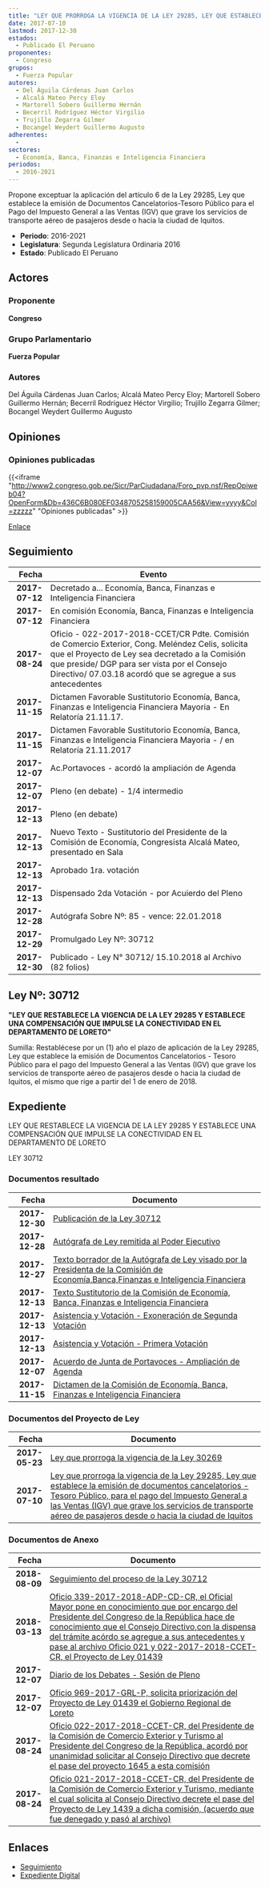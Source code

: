 ```yaml
---
title: "LEY QUE PRORROGA LA VIGENCIA DE LA LEY 29285, LEY QUE ESTABLECE LA EMISIÓN DE DOCUMENTOS CANCELATORIOS-TESORO PÚBLICO PARA EL PAGO DEL IMPUESTO GENERAL A LAS VENTAS (IGV) QUE GRAVE LOS SERVICIOS DE TRANSPORTE AÉREO DE PASAJEROS DESDE O HACIA LA CIUDAD DE IQUITOS"
date: 2017-07-10
lastmod: 2017-12-30
estados: 
  - Publicado El Peruano
proponentes: 
  - Congreso
grupos: 
  - Fuerza Popular
autores: 
  - Del Águila Cárdenas Juan Carlos
  - Alcalá Mateo Percy Eloy
  - Martorell Sobero Guillermo Hernán
  - Becerril Rodríguez Héctor Virgilio
  - Trujillo Zegarra Gilmer
  - Bocangel Weydert Guillermo Augusto
adherentes: 
  - 
sectores: 
  - Economía, Banca, Finanzas e Inteligencia Financiera
periodos: 
  - 2016-2021
---
```


Propone exceptuar la aplicación del artículo 6 de la Ley 29285, Ley que establece la emisión de Documentos Cancelatorios-Tesoro Público para el Pago del Impuesto General a las Ventas (IGV) que grave los servicios de transporte aéreo de pasajeros desde o hacia la ciudad de Iquitos.

- **Periodo**: 2016-2021
- **Legislatura**: Segunda Legislatura Ordinaria 2016
- **Estado**: Publicado El Peruano

## Actores

### Proponente

**Congreso**

### Grupo Parlamentario

**Fuerza Popular**

### Autores

Del Águila Cárdenas Juan Carlos; Alcalá Mateo Percy Eloy; Martorell Sobero Guillermo Hernán; Becerril Rodríguez Héctor Virgilio; Trujillo Zegarra Gilmer; Bocangel Weydert Guillermo Augusto


## Opiniones

### Opiniones publicadas

{{<iframe "http://www2.congreso.gob.pe/Sicr/ParCiudadana/Foro_pvp.nsf/RepOpiweb04?OpenForm&Db=436C6B080EF0348705258159005CAA56&View=yyyy&Col=zzzzz" "Opiniones publicadas" >}}

[Enlace](http://www2.congreso.gob.pe/Sicr/ParCiudadana/Foro_pvp.nsf/RepOpiweb04?OpenForm&Db=436C6B080EF0348705258159005CAA56&View=yyyy&Col=zzzzz)

## Seguimiento

| Fecha | Evento |
|------:|--------|
| **2017-07-12** | Decretado a... Economía, Banca, Finanzas e Inteligencia Financiera|
| **2017-07-12** | En comisión Economía, Banca, Finanzas e Inteligencia Financiera|
| **2017-08-24** | Oficio - 022-2017-2018-CCET/CR Pdte. Comisión de Comercio Exterior, Cong. Meléndez Celis, solicita que el Proyecto de Ley sea decretado a la Comisión que preside/ DGP para ser vista por el Consejo Directivo/ 07.03.18 acordó que se agregue a sus antecedentes|
| **2017-11-15** | Dictamen Favorable Sustitutorio Economía, Banca, Finanzas e Inteligencia Financiera Mayoria - En Relatoría 21.11.17.|
| **2017-11-15** | Dictamen Favorable Sustitutorio Economía, Banca, Finanzas e Inteligencia Financiera Mayoria - / en Relatoría 21.11.2017|
| **2017-12-07** | Ac.Portavoces - acordó la ampliación de Agenda|
| **2017-12-07** | Pleno (en debate) - 1/4 intermedio|
| **2017-12-13** | Pleno (en debate)|
| **2017-12-13** | Nuevo Texto - Sustitutorio del Presidente de la Comisión de Economía, Congresista Alcalá Mateo, presentado en Sala|
| **2017-12-13** | Aprobado 1ra. votación|
| **2017-12-13** | Dispensado 2da Votación - por Acuierdo del Pleno|
| **2017-12-28** | Autógrafa Sobre Nº: 85 - vence: 22.01.2018|
| **2017-12-29** | Promulgado Ley Nº: 30712|
| **2017-12-30** | Publicado - Ley N° 30712/ 15.10.2018 al Archivo (82 folios)|

## Ley Nº: 30712

**"LEY QUE RESTABLECE LA VIGENCIA DE LA LEY 29285 Y ESTABLECE UNA COMPENSACIÓN QUE IMPULSE LA CONECTIVIDAD EN EL DEPARTAMENTO DE LORETO"**

Sumilla: Restablécese por un (1) año el plazo de aplicación de la Ley 29285, Ley que establece la emisión de Documentos Cancelatorios - Tesoro Público para el pago del Impuesto General a las Ventas (IGV) que grave los servicios de transporte aéreo de pasajeros desde o hacia la ciudad de Iquitos, el mismo que rige a partir del 1 de enero de 2018.


## Expediente

LEY QUE RESTABLECE LA VIGENCIA DE LA LEY 29285 Y ESTABLECE UNA COMPENSACIÓN QUE IMPULSE LA CONECTIVIDAD EN EL DEPARTAMENTO DE LORETO

LEY 30712


### Documentos resultado

| Fecha | Documento |
|------:|--------|
| **2017-12-30** | [Publicación de la Ley 30712](http://www.leyes.congreso.gob.pe/Documentos/2016_2021/ADLP/Normas_Legales/30712-LEY.pdf) |
| **2017-12-28** | [Autógrafa de Ley remitida al Poder Ejecutivo](http://www.leyes.congreso.gob.pe/Documentos/2016_2021/ADLP/Texto_Aprobado/AU0143920171228.pdf) |
| **2017-12-27** | [Texto borrador de la Autógrafa de Ley visado por la Presidenta de la Comisión de Economía,Banca,Finanzas e Inteligencia Financiera](http://www.leyes.congreso.gob.pe/Documentos/2016_2021/Texto_Borrador_de_Autografa/BAU0143920171227.pdf) |
| **2017-12-13** | [Texto Sustitutorio de la Comisión de Economía, Banca, Finanzas e Inteligencia Financiera](http://www.leyes.congreso.gob.pe/Documentos/2016_2021/Texto_Sustitutorio/Proyectos_de_Ley/TS0143920171213.pdf) |
| **2017-12-13** | [Asistencia y Votación - Exoneración de Segunda Votación](http://www.leyes.congreso.gob.pe/Documentos/2016_2021/Asistencia_y_Votacion/Proyectos_de_Ley/Exoneracion_de_Segunda_Votacion/ESV0143920171213..pdf) |
| **2017-12-13** | [Asistencia y Votación - Primera Votación](http://www.leyes.congreso.gob.pe/Documentos/2016_2021/Asistencia_y_Votacion/Proyectos_de_Ley/AV0143920171213..pdf) |
| **2017-12-07** | [Acuerdo de Junta de Portavoces - Ampliación de Agenda](http://www.leyes.congreso.gob.pe/Documentos/2016_2021/Acuerdos/Junta_Portavoces/AJP0143920171207.pdf) |
| **2017-11-15** | [Dictamen de la Comisión de Economía, Banca, Finanzas e Inteligencia Financiera](http://www.leyes.congreso.gob.pe/Documentos/2016_2021/Dictamenes/Proyectos_de_Ley/01439DC09MAY20171115..pdf) |

### Documentos del Proyecto de Ley

| Fecha | Documento |
|------:|--------|
| **2017-05-23** | [Ley que prorroga la vigencia de la Ley 30269](http://www.leyes.congreso.gob.pe/Documentos/2016_2021/Proyectos_de_Ley_y_de_Resoluciones_Legislativas/PL0143920170523.PDF) |
| **2017-07-10** | [Ley que prorroga la vigencia de la Ley 29285, Ley que establece la emisión de documentos cancelatorios - Tesoro Público, para el pago del Impuesto General a las Ventas (IGV) que grave los servicios de transporte aéreo de pasajeros desde o hacia la ciudad de Iquitos](http://www.leyes.congreso.gob.pe/Documentos/2016_2021/Proyectos_de_Ley_y_de_Resoluciones_Legislativas/PL0164520170710..pdf) |

### Documentos de Anexo

| Fecha | Documento |
|------:|--------|
| **2018-08-09** | [Seguimiento del proceso de la Ley 30712](http://www.leyes.congreso.gob.pe/Documentos/2016_2021/Seguimiento_de_Proyectos_de_Ley/01439PL20180809.pdf) |
| **2018-03-13** | [Oficio 339-2017-2018-ADP-CD-CR, el Oficial Mayor pone en conocimiento que por encargo del Presidente del Congreso de la República hace de conocimiento que el Consejo Directivo,con la dispensa del trámite acórdo se agregue a sus antecedentes y pase al archivo Oficio 021 y 022-2017-2018-CCET-CR, el Proyecto de Ley 01439](http://www.leyes.congreso.gob.pe/Documentos/2016_2021/Oficios/Oficialia_Mayor/OFICIO-339-2017-2018-ADP-CD-CR.pdf) |
| **2017-12-07** | [Diario de los Debates - Sesión de Pleno](http://www.leyes.congreso.gob.pe/Documentos/2016_2021/ADLP/Diario_Debates/30712-TDD.pdf) |
| **2017-12-07** | [Oficio 969-2017-GRL-P, solicita priorización del Proyecto de Ley 01439 el Gobierno Regional de Loreto](http://www.leyes.congreso.gob.pe/Documentos/2016_2021/Oficios/Otras_Instituciones/OFICIO-969-2017-GRL-P.pdf) |
| **2017-08-24** | [Oficio 022-2017-2018-CCET-CR, del Presidente de la Comisión de Comercio Exterior y Turismo al Presidente del Congreso de la República, acordó por unanimidad solicitar al Consejo Directivo que decrete el pase del proyecto 1645 a esta comisión](http://www.leyes.congreso.gob.pe/Documentos/2016_2021/Oficios/Comisiones_Ordinarias/OFICIO-O22-2017-2018--CCET-CR..pdf) |
| **2017-08-24** | [Oficio 021-2017-2018-CCET-CR, del Presidente de la Comisión de Comercio Exterior y Turismo, mediante el cual solicita al Consejo Directivo decrete el pase del Proyecto de Ley 1439 a dicha comisión, (acuerdo que fue denegado y pasó al archivo)](http://www.leyes.congreso.gob.pe/Documentos/2016_2021/Oficios/Congresistas/OFICIO-021-2017-2018-CCET-CR..pdf) |

## Enlaces 

- [Seguimiento](http://www2.congreso.gob.pehttp://www2.congreso.gob.pe/Sicr/TraDocEstProc/CLProLey2016.nsf/f7fff46988ca05b1052578e100829cc7/bea13ee642088a0e0525815900790c08?OpenDocument)
- [Expediente Digital](http://www2.congreso.gob.pehttp://www2.congreso.gob.pe/Sicr/TraDocEstProc/CLProLey2016.nsf/f7fff46988ca05b1052578e100829cc7/bea13ee642088a0e0525815900790c08?OpenDocument&Click=05257FB7005EB655.eb71d0cf91d8294e05256cdf006b5706/$Body/0.1C6C)
